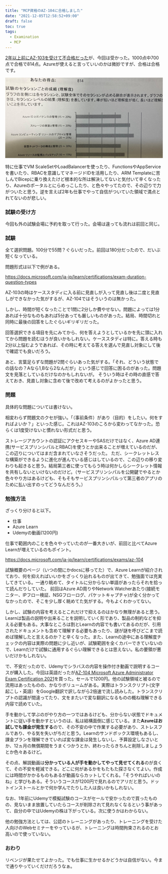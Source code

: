 ```yaml
---
title: "MCP資格のAZ-104に合格しました"
date: "2021-12-05T12:58:52+09:00"
draft: false
toc: true
tags: 
  - Examination
  - MCP
---
```



[2年以上前にAZ-103を受けて不合格だった](/posts/2019/05/25/fail-an-examination-az-103)が、今回は受かった。1000点中700点で合格で814点。Azureが使えると言っていいのかは微妙ですが、合格は合格です。

![scorereport](images/index/scorereport.jpg)

特に仕事でVM ScaleSetやLoadBalancerを使ったり、FunctionsやAppServiceを書いたり、RBACを意識してマネージドIDを活用したり、ARM Templateに苦しんでBicepに乗り換えたけど根本的な所は解決してないと気付いて辛くなったり、Azureのポータルとにらめっこしたり、と色々やってたので、その辺りで力がついたと思う。逆を言えば2年も仕事でやって自信がついていた領域で満点とれてないのが悲しい。

### 試験の受け方

今回も外の試験会場に予約を取って行った。会場は違っても流れは前回と同じ。

### 試験

全て選択問題。100分で55問？ぐらいだった。前回は180分だったので、だいぶ短くなっている。


問題形式は以下で例がある。

https://docs.microsoft.com/ja-jp/learn/certifications/exam-duration-question-types


AZ-103の時はケーススタディに入る前に見直しが入って見直し後は二度と見直しができなかった気がするが、AZ-104ではそういうのは無かった。

しかし、時間が短くなったことで1問に2分しか費やせない。問題によっては1分あれば十分なものもあれば5分あっても厳しいものがあった。結局、時間切れと同時に最後の回答をしたぐらいギリギリだった。

回答選択できる項目を先にみてから、何を答えようとしているかを先に頭に入れてから問題を読むほうが良いかもしれない。ケーススタディは特に。答える時も2分以上悩むようであれば、その時に考えてる答えを選んで見直し対象にして後で確認でも良いだろう。

あと、言葉足らずな問題が2問ぐらいあった気がする。「それ、どういう状態での話なの？Aなら1,Bなら2なんだが」という感じで回答に困るのがあった。問題文を見落としているだけなのかもしれないが。
そういう時はその時の直感で答えておき、見直し対象に含めて後で改めて考えるのがよかったと思う。


### 問題

具体的な問題については書けない。

相変わらず問題文のクセが強い。「（事前条件）があり（目的）をしたい。何をすればよいか？」といった感じ。これはAZ-103のころから変わってなかった。恐らくは1度受けないと慣れない形式だと思う。

ストレージアカウントの認証にアクセスキーやSASだけではなく、Azure AD連携(サービスプリンシパルとRBAC)を使うとか出来ることが増えているのだが、この辺りについてはまだ含まれていなさそうだった。
ただ、シークレットレスな構築ができるように進化が進んでいる感じはしているので、この辺りの移り変わりも起きると思う。結局第三者に使ってもらう時は何かしらシークレット情報を共有しないといけないのだけど。（サービスプリンシパルを公開鍵でやるとか色々やり方はあるけども、そもそもサービスプリンシパルって第三者のアプリのために払い出すのってどうなんだろう。）


### 勉強方法

ざっくり分けると以下。

- 仕事
- Azure Learn
- Udemyの動画(1200円)

仕事で範囲内のことを色々やっていたのが一番大きいが、前回と比べてAzure Learnが増えているのもポイント。

https://docs.microsoft.com/ja-jp/learn/certifications/exams/az-104

試験概要のページ（いつの間にかdocsに移ってた）で、Azure Learnが紹介されており、何を抑えればいいかをざっくり辿れるものが出てきて、勉強面では充実してきている。一通り眺めて、タイトルに分からない単語があったらそれを拾って読んだりしていた。
前回はAzure AD周りやNetwork Watcherあたり(接続モニター、IPフロー検証、NSGフローログ、パケットキャプチャ)が全く分かってなかったので、そこを少し厚く眺めてた気がする。今もよくわかってない。

しかし、試験の内容を考えるとこれだけで抑えるのはかなり無理があると思う。Learnは製品の説明や出来ることを説明していく形であり、製品の制約などを抑える必要もある。大事なところは割とLearnの内容でも書いてあるのだが、引用されたドキュメントも含めて理解する必要もあったり、謎が謎を呼びどこまで読めば理解したと言えるのか？と辛くなった。また、Learnの途中にある理解度チェックの内容は実際の問題に少し近いが、試験範囲を全くカバーできていないので、Learnだけで試験に通用するぐらい理解できるとは思えない。私の要領が悪いだけかもしれない。

で、不安だったので、Udemyでシラバスの内容を操作付き動画で説明するコースが購入した。今回は英語だったが[AZ-104 Microsoft Azure Administrator Exam Certification 2021](https://www.udemy.com/course/70533-azure/)を買った。セールで1200円。他の試験領域と被るので流用はあったものの、かなりボリュームがある。実際はトランスクリプト(文字起こし・英語）をGoogle翻訳で訳しながら2倍速で流し読みした。トランスクリプトの認識が間違ってたり、文をまたいで変な翻訳になるものの概ね理解できる内容で読めていた。

手を動かして学ぶのがやり方の一つではあるけども、分からない状態でドキュメントに従い手を動かすというのは、私は結構面倒に感じている。また**Azureはお試しでも課金が発生する**ので、その不安の中で作業する必要があり、ストレスフルであり、やる気を失いがちだと思う。Learnのサンドボックス環境もあるし、課金プランを理解できていれば変な課金は発生しないし、予算設定しなさいとか、12ヵ月の無償期間をうまくつかうとか、終わったらきちんと削除しましょうとか色々あるけど。

その点、解説動画は**分かっている人が手を動かしてやって見せてくれる**のが良くて、その不安を軽減できる。どこに何があるかをもたもた探さなくてよい。作成には時間がかかるものもあるが動画ならカットしてくれる。「そうやればいいのね」と学びもある。そういうコースが1200円で見れるのでアリだと思う。ドットインストールとかで何か学んでたりした人は良いかもしれない。

なお、1年前にUdemyで模擬試験のコースがセールで安かったので買ったものの、見ないまま放置していたらコースが削除されて見れなくなるという事があって、自分の中ではUdemyの株は下がっている。次に使うかはわからない。

他の勉強方法としては、公認のトレーニングがあったり、トレーニングを受けた人向けのWebセミナーをやっているが、トレーニングは時間拘束されるのとお高いので使っていない。

### おわり

リベンジが果たせてよかった。でも仕事に生かせるかどうかは自信がない。今まで通りやっていくだけだろうなぁ。
